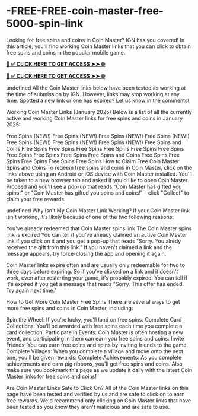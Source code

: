 # -FREE-FREE-coin-master-free-5000-spin-link
Looking for free spins and coins in Coin Master? IGN has you covered! In this article, you'll find working Coin Master links that you can click to obtain free spins and coins in the popular mobile game.

**[📌 ✅ CLICK HERE TO GET ACCESS ➤➤ 🌐](https://newmegadeals.xyz/COIN-MASTER/)**

**[📌 ✅ CLICK HERE TO GET ACCESS ➤➤ 🌐](https://newmegadeals.xyz/COIN-MASTER/)**

undefined
All the Coin Master links below have been tested as working at the time of submission by IGN. However, links may stop working at any time. Spotted a new link or one has expired? Let us know in the comments!

Working Coin Master Links (January 2025)
Below is a list of all the currently active and working Coin Master links for free spins and coins in January 2025:

Free Spins (NEW!)
Free Spins (NEW!)
Free Spins (NEW!)
Free Spins (NEW!)
Free Spins (NEW!)
Free Spins (NEW!)
Free Spins (NEW!)
Free Spins and Coins
Free Spins
Free Spins
Free Spins
Free Spins
Free Spins
Free Spins
Free Spins
Free Spins
Free Spins
Free Spins and Coins
Free Spins
Free Spins
Free Spins
Free Spins
Free Spins
How to Claim Free Coin Master Spins and Coins
To redeem free spins and coins in Coin Master, click on the links above using an Android or iOS device with Coin Master installed. You'll be taken to a new browser tab and asked if you'd like to open Coin Master. Proceed and you'll see a pop-up that reads "Coin Master has gifted you spins!" or "Coin Master has gifted you spins and coins!" - click "Collect" to claim your free rewards.


undefined
Why Isn't My Coin Master Link Working?
If your Coin Master link isn't working, it's likely because of one of the two following reasons:

You've already redeemed that Coin Master spins link
The Coin Master spins link is expired
You can tell if you've already claimed an active Coin Master link if you click on it and you get a pop-up that reads "Sorry. You alredy received the gift from this link." If you haven't claimed a link and the message appears, try force-closing the app and opening it again.

Coin Master links expire often and are usually only redeemable for two to three days before expiring. So if you've clicked on a link and it doesn't work, even after restarting your game, it's probably expired. You can tell if it's expired if you get a message that reads "Sorry. This offer has ended. Try again next time."

How to Get More Coin Master Free Spins
There are several ways to get more free spins and coins in Coin Master, including:

Spin the Wheel: If you're lucky, you'll land on free spins.
Complete Card Collections: You'll be awarded with free spins each time you complete a card collection.
Participate in Events: Coin Master is often hosting a new event, and participating in them can earn you free spins and coins.
Invite Friends: You can earn free coins and spins by inviting friends to the game.
Complete Villages: When you complete a village and move onto the next one, you'll be given rewards.
Complete Achievements: As you complete achievements and earn pig ribbons, you'll get free spins and coins.
Also make sure you bookmark this page as we update it daily with the latest Coin Master links for free spins and coins!

Are Coin Master Links Safe to Click On?
All of the Coin Master links on this page have been tested and verified by us and are safe to click on to earn free rewards. We'd recommend only clicking on Coin Master links that have been tested so you know they aren't malicious and are safe to use.
